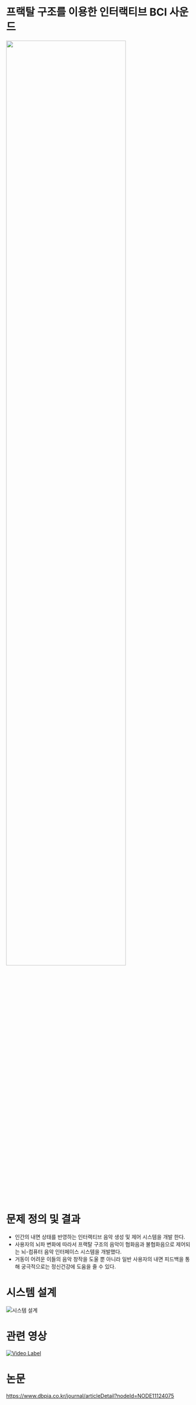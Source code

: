 # 프랙탈 구조를 이용한 인터랙티브 BCI 사운드
<image width = "80%" src ="https://user-images.githubusercontent.com/117165485/223365115-615e63e7-52c3-4a56-b4b8-b846b3e5e676.jpg"/>

# 문제 정의 및 결과
- 인간의 내면 상태를 반영하는 인터랙티브 음악 생성 및 제어 시스템을 개발 한다.
- 사용자의 뇌파 변화에 따라서 프랙탈 구조의 음악이 협화음과 불협화음으로 제어되는 뇌-컴퓨터 음악 인터페이스 시스템을 개발했다. 
- 거동이 어려운 이들의 음악 창작을 도울 뿐 아니라 일반 사용자의 내면 피드백을 통해 궁극적으로는 정신건강에 도움을 줄 수 있다.

# 시스템 설계 
<img alt="시스템 설계" src="https://user-images.githubusercontent.com/117165485/223365933-11a90364-d439-41c1-bcb5-dd6e069fef55.png">

# 관련 영상 
[![Video Label](https://user-images.githubusercontent.com/117165485/225061496-076135c2-d968-4c15-87d2-5478fd548da2.png)](https://www.youtube.com/watch?v=jRrvtlyQcXw)

# 논문 
https://www.dbpia.co.kr/journal/articleDetail?nodeId=NODE11124075
